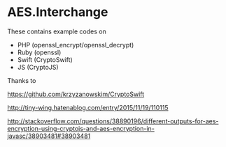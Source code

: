 # AES.Interchange

These contains example codes on
- PHP (openssl_encrypt/openssl_decrypt)
- Ruby (openssl)
- Swift (CryptoSwift)
- JS (CryptoJS)

Thanks to 

https://github.com/krzyzanowskim/CryptoSwift

http://tiny-wing.hatenablog.com/entry/2015/11/19/110115

http://stackoverflow.com/questions/38890196/different-outputs-for-aes-encryption-using-cryptojs-and-aes-encryption-in-javasc/38903481#38903481
